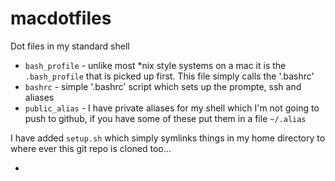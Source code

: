 macdotfiles
===========

Dot files in my standard shell

*    `bash_profile` - unlike most *nix style systems on a mac it is the `.bash_profile` that is picked up first. This file simply calls the '.bashrc'
*    `bashrc` - simple '.bashrc' script which sets up the prompte, ssh and aliases
*    `public_alias` - I have private aliases for my shell which I'm not going to push to github, if you have some of these put them in a file `~/.alias`

I have added `setup.sh` which simply symlinks things in my home directory to where ever this git repo is cloned too...


-
